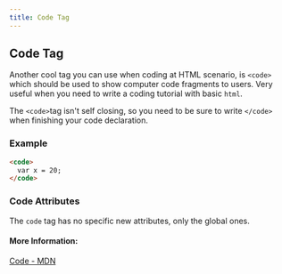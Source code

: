 ```yaml
---
title: Code Tag
---
```

## Code Tag
Another cool tag you can use when coding at HTML scenario, is `<code>` which should be used to show computer code fragments to users. Very useful when you need to write a coding tutorial with basic `html`. 

The `<code>`tag isn't self closing, so you need to be sure to write `</code>` when finishing your code declaration.  

### Example
```html
<code> 
  var x = 20;  
</code>
```
### Code Attributes
The `code` tag has no specific new attributes, only the global ones.

#### More Information:
<!-- Please add any articles you think might be helpful to read before writing the article -->
<a href="https://developer.mozilla.org/pt-BR/docs/Web/HTML/Element/code"> Code - MDN </a>

